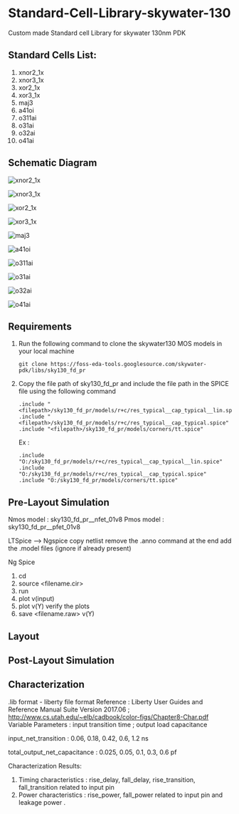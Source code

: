 # Standard-Cell-Library-skywater-130
Custom made Standard cell Library for skywater 130nm PDK

## Standard Cells List:
1. xnor2_1x
2. xnor3_1x
3. xor2_1x
4. xor3_1x
5. maj3
6. a41oi
7. o311ai
8. o31ai
9. o32ai
10. o41ai

## Schematic Diagram

<img src="https://github.com/akilm/Standard-Cell-Library-skywater-130/blob/main/Schematics/xor2_1x.PNG" 
alt="xnor2_1x" >

<img src="https://github.com/akilm/Standard-Cell-Library-skywater-130/blob/main/Schematics/xnor3_1x.PNG" 
alt="xnor3_1x" >

<img src="https://github.com/akilm/Standard-Cell-Library-skywater-130/blob/main/Schematics/xor2_1x.PNG" 
alt="xor2_1x" >

<img src="https://github.com/akilm/Standard-Cell-Library-skywater-130/blob/main/Schematics/xor3_1x.PNG" 
alt="xor3_1x" >

<img src="https://github.com/akilm/Standard-Cell-Library-skywater-130/blob/main/Schematics/maj3.PNG" 
alt="maj3" >

<img src="https://github.com/akilm/Standard-Cell-Library-skywater-130/blob/main/Schematics/a41oi.PNG" 
alt="a41oi" >

<img src="https://github.com/akilm/Standard-Cell-Library-skywater-130/blob/main/Schematics/o311ai.PNG" 
alt="o311ai" >

<img src="https://github.com/akilm/Standard-Cell-Library-skywater-130/blob/main/Schematics/o31ai.PNG" 
alt="o31ai" >

<img src="https://github.com/akilm/Standard-Cell-Library-skywater-130/blob/main/Schematics/o32ai.PNG" 
alt="o32ai" >

<img src="https://github.com/akilm/Standard-Cell-Library-skywater-130/blob/main/Schematics/o41ai.PNG" 
alt="o41ai" >

## Requirements 
1. Run the following command to clone the skywater130 MOS models in your local machine 
    ```
    git clone https://foss-eda-tools.googlesource.com/skywater-pdk/libs/sky130_fd_pr
    ```
2. Copy the file path of sky130_fd_pr and include the file path in the SPICE file using the following command
    ```
    .include "<filepath>/sky130_fd_pr/models/r+c/res_typical__cap_typical__lin.spice"
    .include "<filepath>/sky130_fd_pr/models/r+c/res_typical__cap_typical.spice"
    .include "<filepath>/sky130_fd_pr/models/corners/tt.spice"
    ```
    Ex : 
    ```
    .include "O:/sky130_fd_pr/models/r+c/res_typical__cap_typical__lin.spice"
    .include "O:/sky130_fd_pr/models/r+c/res_typical__cap_typical.spice"
    .include "O:/sky130_fd_pr/models/corners/tt.spice"
    ```
## Pre-Layout Simulation 
Nmos model : sky130_fd_pr__nfet_01v8
Pmos model : sky130_fd_pr__pfet_01v8

LTSpice --> Ngspice
copy netlist
remove the .anno command at the end
add the .model files (ignore if already present)

Ng Spice
1. cd <directory path>
2. source <filename.cir>
3. run 
4. plot v(input) 
5. plot v(Y) 
verify the plots
6. save <filename.raw> v(Y)

## Layout

## Post-Layout Simulation

## Characterization
.lib format - liberty file format
Reference : Liberty User Guides and Reference Manual Suite Version 2017.06 ; 
            http://www.cs.utah.edu/~elb/cadbook/color-figs/Chapter8-Char.pdf
Variable Parameters : input transition time ; output load capacitance

input_net_transition : 0.06, 0.18, 0.42, 0.6, 1.2 ns

total_output_net_capacitance : 0.025, 0.05, 0.1, 0.3, 0.6 pf

Characterization Results:
1) Timing characteristics : rise_delay, fall_delay, rise_transition, fall_transition related to input pin
2) Power characteristics : rise_power, fall_power related to input pin and leakage power .
